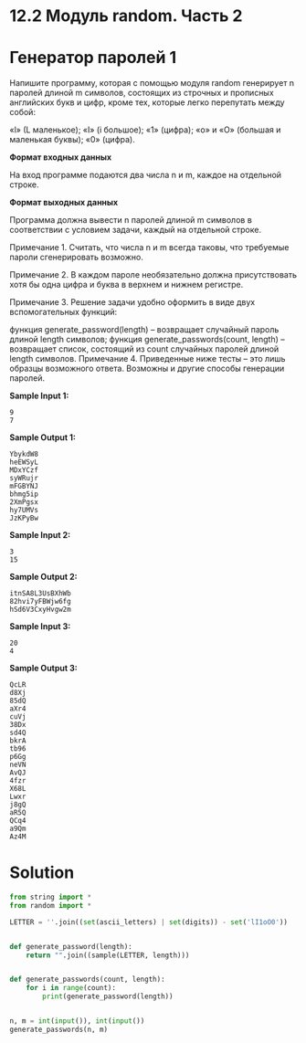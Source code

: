 # 12.2 Модуль random. Часть 2

# Генератор паролей 1

Напишите программу, которая с помощью модуля random генерирует n паролей длиной m символов, состоящих из строчных и
прописных английских букв и цифр, кроме тех, которые легко перепутать между собой:

«l» (L маленькое);
«I» (i большое);
«1» (цифра);
«o» и «O» (большая и маленькая буквы);
«0» (цифра).

**Формат входных данных**

На вход программе подаются два числа n и m, каждое на отдельной строке.

**Формат выходных данных**

Программа должна вывести n паролей длиной m символов в соответствии с условием задачи, каждый на отдельной строке.

Примечание 1. Считать, что числа n и m всегда таковы, что требуемые пароли сгенерировать возможно.

Примечание 2. В каждом пароле необязательно должна присутствовать хотя бы одна цифра и буква в верхнем и нижнем
регистре.

Примечание 3. Решение задачи удобно оформить в виде двух вспомогательных функций:

функция generate_password(length) – возвращает случайный пароль длиной length символов;
функция generate_passwords(count, length) – возвращает список, состоящий из count случайных паролей длиной length
символов.
Примечание 4. Приведенные ниже тесты – это лишь образцы возможного ответа. Возможны и другие способы генерации паролей.

**Sample Input 1:**

```
9
7
```

**Sample Output 1:**

```
YbykdW8
heEWSyL
MDxYCzf
syWRujr
mFGBYNJ
bhmg5ip
2XmPgsx
hy7UMVs
JzKPyBw
```

**Sample Input 2:**

```
3
15
```

**Sample Output 2:**

```
itnSA8L3UsBXhWb
82hvi7yFBWjw6fg
hSd6V3CxyHvgw2m
```

**Sample Input 3:**

```
20
4
```

**Sample Output 3:**

```
QcLR
d8Xj
85dQ
aXr4
cuVj
38Dx
sd4Q
bkrA
tb96
p6Gg
neVN
AvQJ
4fzr
X68L
Lwxr
j8gQ
aR5Q
QCq4
a9Qm
Az4M
```

# Solution

```python
from string import *
from random import *

LETTER = ''.join((set(ascii_letters) | set(digits)) - set('lI1oO0'))


def generate_password(length):
    return "".join((sample(LETTER, length)))


def generate_passwords(count, length):
    for i in range(count):
        print(generate_password(length))


n, m = int(input()), int(input())
generate_passwords(n, m)
```